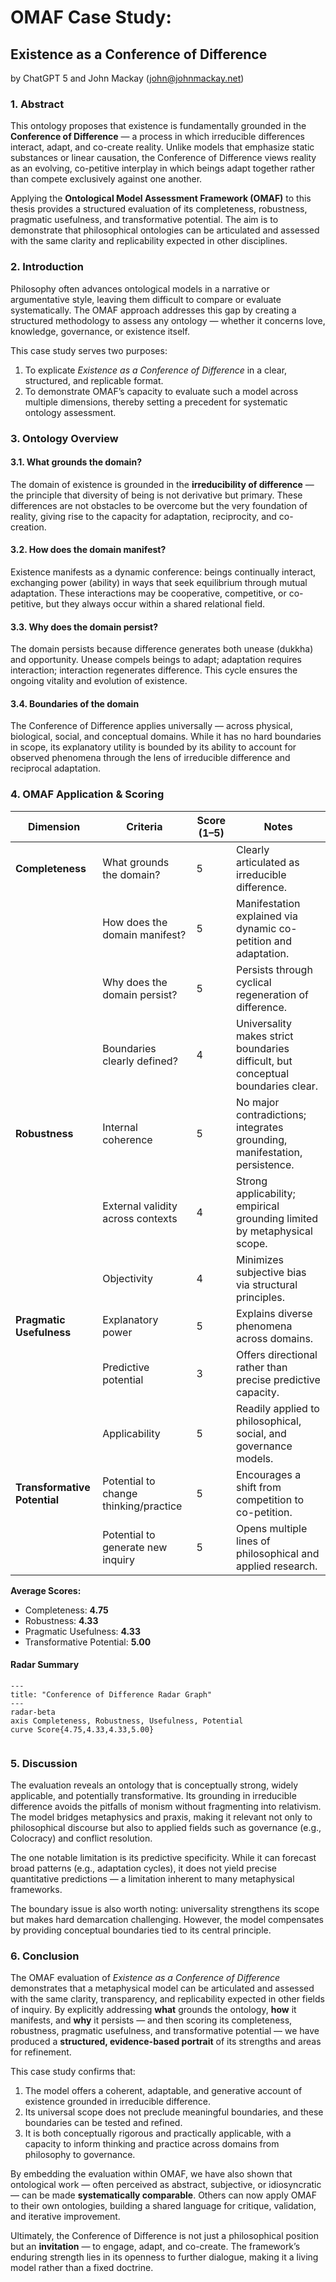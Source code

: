 # OMAF Case Study:
## Existence as a Conference of Difference

by ChatGPT 5 and John Mackay (john@johnmackay.net)

### 1. Abstract
This ontology proposes that existence is fundamentally grounded in the **Conference of Difference** — a process in which irreducible differences interact, adapt, and co-create reality. Unlike models that emphasize static substances or linear causation, the Conference of Difference views reality as an evolving, co-petitive interplay in which beings adapt together rather than compete exclusively against one another.

Applying the **Ontological Model Assessment Framework (OMAF)** to this thesis provides a structured evaluation of its completeness, robustness, pragmatic usefulness, and transformative potential. The aim is to demonstrate that philosophical ontologies can be articulated and assessed with the same clarity and replicability expected in other disciplines.
### 2. Introduction
Philosophy often advances ontological models in a narrative or argumentative style, leaving them difficult to compare or evaluate systematically. The OMAF approach addresses this gap by creating a structured methodology to assess any ontology — whether it concerns love, knowledge, governance, or existence itself.

This case study serves two purposes:
1. To explicate *Existence as a Conference of Difference* in a clear, structured, and replicable format.
2. To demonstrate OMAF’s capacity to evaluate such a model across multiple dimensions, thereby setting a precedent for systematic ontology assessment.
### 3. Ontology Overview
#### 3.1. What grounds the domain?
The domain of existence is grounded in the **irreducibility of difference** — the principle that diversity of being is not derivative but primary. These differences are not obstacles to be overcome but the very foundation of reality, giving rise to the capacity for adaptation, reciprocity, and co-creation.
#### 3.2. How does the domain manifest?
Existence manifests as a dynamic conference: beings continually interact, exchanging power (ability) in ways that seek equilibrium through mutual adaptation. These interactions may be cooperative, competitive, or co-petitive, but they always occur within a shared relational field.
#### 3.3. Why does the domain persist?
The domain persists because difference generates both unease (dukkha) and opportunity. Unease compels beings to adapt; adaptation requires interaction; interaction regenerates difference. This cycle ensures the ongoing vitality and evolution of existence.
#### 3.4. Boundaries of the domain
The Conference of Difference applies universally — across physical, biological, social, and conceptual domains. While it has no hard boundaries in scope, its explanatory utility is bounded by its ability to account for observed phenomena through the lens of irreducible difference and reciprocal adaptation.
### 4. OMAF Application & Scoring

| Dimension              | Criteria                                      | Score (1–5) | Notes |
|------------------------|-----------------------------------------------|-------------|-------|
| **Completeness**       | What grounds the domain?                      | 5           | Clearly articulated as irreducible difference. |
|                        | How does the domain manifest?                 | 5           | Manifestation explained via dynamic co-petition and adaptation. |
|                        | Why does the domain persist?                  | 5           | Persists through cyclical regeneration of difference. |
|                        | Boundaries clearly defined?                   | 4           | Universality makes strict boundaries difficult, but conceptual boundaries clear. |
| **Robustness**         | Internal coherence                            | 5           | No major contradictions; integrates grounding, manifestation, persistence. |
|                        | External validity across contexts             | 4           | Strong applicability; empirical grounding limited by metaphysical scope. |
|                        | Objectivity                                   | 4           | Minimizes subjective bias via structural principles. |
| **Pragmatic Usefulness**| Explanatory power                             | 5           | Explains diverse phenomena across domains. |
|                        | Predictive potential                          | 3           | Offers directional rather than precise predictive capacity. |
|                        | Applicability                                 | 5           | Readily applied to philosophical, social, and governance models. |
| **Transformative Potential** | Potential to change thinking/practice    | 5           | Encourages a shift from competition to co-petition. |
|                        | Potential to generate new inquiry             | 5           | Opens multiple lines of philosophical and applied research. |

**Average Scores:**
- Completeness: **4.75**
- Robustness: **4.33**
- Pragmatic Usefulness: **4.33**
- Transformative Potential: **5.00**

#### Radar Summary

```mermaid
---
title: "Conference of Difference Radar Graph"
---
radar-beta
axis Completeness, Robustness, Usefulness, Potential
curve Score{4.75,4.33,4.33,5.00}
  
```

### 5. Discussion
The evaluation reveals an ontology that is conceptually strong, widely applicable, and potentially transformative. Its grounding in irreducible difference avoids the pitfalls of monism without fragmenting into relativism. The model bridges metaphysics and praxis, making it relevant not only to philosophical discourse but also to applied fields such as governance (e.g., Colocracy) and conflict resolution.

The one notable limitation is its predictive specificity. While it can forecast broad patterns (e.g., adaptation cycles), it does not yield precise quantitative predictions — a limitation inherent to many metaphysical frameworks.

The boundary issue is also worth noting: universality strengthens its scope but makes hard demarcation challenging. However, the model compensates by providing conceptual boundaries tied to its central principle.
### 6. Conclusion
The OMAF evaluation of *Existence as a Conference of Difference* demonstrates that a metaphysical model can be articulated and assessed with the same clarity, transparency, and replicability expected in other fields of inquiry. By explicitly addressing **what** grounds the ontology, **how** it manifests, and **why** it persists — and then scoring its completeness, robustness, pragmatic usefulness, and transformative potential — we have produced a **structured, evidence-based portrait** of its strengths and areas for refinement.

This case study confirms that:
1. The model offers a coherent, adaptable, and generative account of existence grounded in irreducible difference.
2. Its universal scope does not preclude meaningful boundaries, and these boundaries can be tested and refined.
3. It is both conceptually rigorous and practically applicable, with a capacity to inform thinking and practice across domains from philosophy to governance.

By embedding the evaluation within OMAF, we have also shown that ontological work — often perceived as abstract, subjective, or idiosyncratic — can be made **systematically comparable**. Others can now apply OMAF to their own ontologies, building a shared language for critique, validation, and iterative improvement.

Ultimately, the Conference of Difference is not just a philosophical position but an **invitation** — to engage, adapt, and co-create. The framework’s enduring strength lies in its openness to further dialogue, making it a living model rather than a fixed doctrine.

